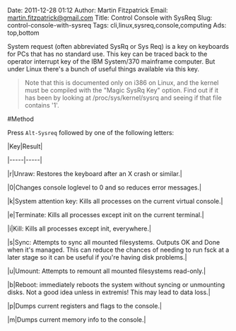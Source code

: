 Date: 2011-12-28 01:12
Author: Martin Fitzpatrick
Email: martin.fitzpatrick@gmail.com
Title: Control Console with SysReq
Slug: control-console-with-sysreq
Tags: cli,linux,sysreq,console,computing
Ads: top,bottom

System request (often abbreviated SysRq or Sys Req) is a key on keyboards for PCs that has no standard use. This key can be traced back to the operator interrupt key of the IBM System/370 mainframe computer. But under Linux there's a bunch of useful things available via this key.




>Note that this is documented only on i386 on Linux, and the kernel must be compiled with the "Magic SysRq Key" option. Find out if it has been by looking at /proc/sys/kernel/sysrq and seeing if that file contains '1'.




#Method

Press `Alt-Sysreq` followed by one of the following letters:



|Key|Result|

|-----|-----|

|r|Unraw: Restores the keyboard after an X crash or similar.|

|0|Changes console loglevel to 0 and so reduces error messages.|

|k|System attention key: Kills all processes on the current virtual console.|

|e|Terminate: Kills all processes except init on the current terminal.|

|i|Kill: Kills all processes except init, everywhere.|

|s|Sync: Attempts to sync all mounted filesystems. Outputs OK and Done when it's managed. This can reduce the chances of needing to run fsck at a later stage so it can be useful if you're having disk problems.|

|u|Umount: Attempts to remount all mounted filesystems read-only.|

|b|Reboot: immediately reboots the system without syncing or unmounting disks. Not a good idea unless in extremis! This may lead to data loss.|

|p|Dumps current registers and flags to the console.|

|m|Dumps current memory info to the console.|










